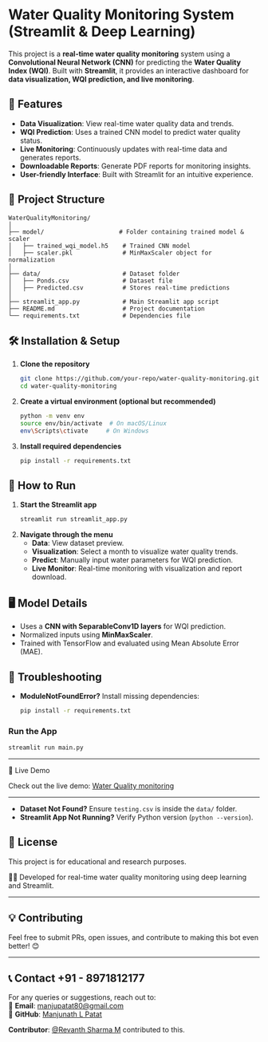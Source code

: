 # Water Quality Monitoring System (Streamlit & Deep Learning)

This project is a **real-time water quality monitoring** system using a **Convolutional Neural Network (CNN)** for predicting the **Water Quality Index (WQI)**. Built with **Streamlit**, it provides an interactive dashboard for **data visualization, WQI prediction, and live monitoring**.

## 📌 Features
- **Data Visualization**: View real-time water quality data and trends.
- **WQI Prediction**: Uses a trained CNN model to predict water quality status.
- **Live Monitoring**: Continuously updates with real-time data and generates reports.
- **Downloadable Reports**: Generate PDF reports for monitoring insights.
- **User-friendly Interface**: Built with Streamlit for an intuitive experience.

## 📁 Project Structure
```
WaterQualityMonitoring/
│
├── model/                     # Folder containing trained model & scaler
│   ├── trained_wqi_model.h5    # Trained CNN model
│   ├── scaler.pkl              # MinMaxScaler object for normalization
│
├── data/                       # Dataset folder
│   ├── Ponds.csv               # Dataset file
│   ├── Predicted.csv           # Stores real-time predictions
│
├── streamlit_app.py            # Main Streamlit app script
├── README.md                   # Project documentation
└── requirements.txt            # Dependencies file
```

## 🛠️ Installation & Setup
1. **Clone the repository**  
   ```bash
   git clone https://github.com/your-repo/water-quality-monitoring.git
   cd water-quality-monitoring
   ```

2. **Create a virtual environment (optional but recommended)**  
   ```bash
   python -m venv env
   source env/bin/activate  # On macOS/Linux
   env\Scripts\ctivate     # On Windows
   ```

3. **Install required dependencies**  
   ```bash
   pip install -r requirements.txt
   ```

## 🚀 How to Run
1. **Start the Streamlit app**  
   ```bash
   streamlit run streamlit_app.py
   ```
2. **Navigate through the menu**  
   - **Data**: View dataset preview.  
   - **Visualization**: Select a month to visualize water quality trends.  
   - **Predict**: Manually input water parameters for WQI prediction.  
   - **Live Monitor**: Real-time monitoring with visualization and report download.  

## 🖥️ Model Details
- Uses a **CNN with SeparableConv1D layers** for WQI prediction.
- Normalized inputs using **MinMaxScaler**.
- Trained with TensorFlow and evaluated using Mean Absolute Error (MAE).

## 🔧 Troubleshooting
- **ModuleNotFoundError?** Install missing dependencies:  
  ```bash
  pip install -r requirements.txt
  ```

### Run the App
```sh
streamlit run main.py
```

---

🎥 Live Demo

Check out the live demo: [Water Quality monitoring](https://water-quality-monitoring.streamlit.app/)

---
  
- **Dataset Not Found?** Ensure `testing.csv` is inside the `data/` folder.
- **Streamlit App Not Running?** Verify Python version (`python --version`).

## 📜 License
This project is for educational and research purposes.

👨‍💻 Developed for real-time water quality monitoring using deep learning and Streamlit.

---

## 💡 Contributing
Feel free to submit PRs, open issues, and contribute to making this bot even better! 😊

---

## 📞 Contact +91 - 8971812177
For any queries or suggestions, reach out to:  
📧 **Email**: manjupatat80@gmail.com  
🐙 **GitHub**: [Manjunath L Patat](https://github.com/Manjupatat)

**Contributor**: [@Revanth Sharma M](https://github.com/RevanthSharmaM)  contributed to this.
